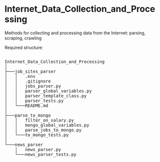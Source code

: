# Internet_Data_Collection_and_Processing
Methods for collecting and processing data from the Internet: parsing, scraping, crawling  
  
Required structure:  
<pre> 
Internet_Data_Collection_and_Processing  
│  
├───job_sites_parser  
│   │   .env  
│   │   .gitignore  
│   │   jobs_parser.py  
│   │   parser_global_variables.py  
│   │   parser_template_class.py  
│   │   parser_tests.py  
│   └───README.md  
│  
├───parse_to_mongo  
│   │   filter_on_salary.py  
│   │   mongo_global_variables.py  
│   │   parse_jobs_to_mongo.py  
│   └───to_mongo_tests.py
│
└───news_parser
    │   news_parser.py  
    └───news_parser_tests.py

</pre>
